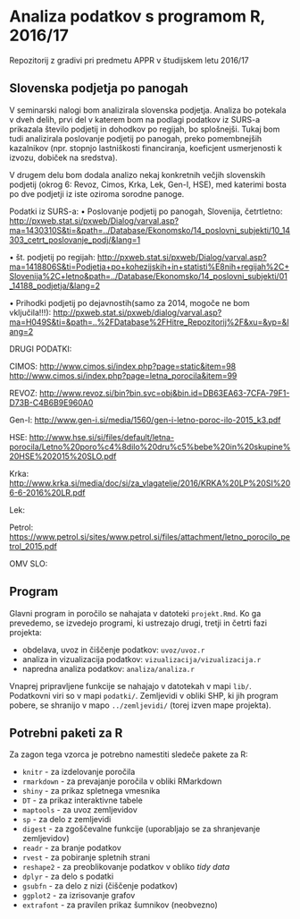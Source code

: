 # Analiza podatkov s programom R, 2016/17

Repozitorij z gradivi pri predmetu APPR v študijskem letu 2016/17

## Slovenska podjetja po panogah

V seminarski nalogi bom analizirala slovenska podjetja. Analiza bo potekala v dveh delih, prvi del v katerem bom na podlagi podatkov iz SURS-a prikazala število podjetij in dohodkov po regijah, bo splošnejši. Tukaj bom tudi analizirala poslovanje podjetij po panogah, preko pomembnejših kazalnikov (npr. stopnjo lastniškosti financiranja, koeficjent usmerjenosti k izvozu, dobiček na sredstva).

V drugem delu bom dodala analizo nekaj konkretnih večjih slovenskih podjetij (okrog 6: Revoz, Cimos, Krka, Lek, Gen-I, HSE), med katerimi bosta po dve podjetji iz iste oziroma sorodne panoge. 

Podatki iz SURS-a:
•	Poslovanje podjetij po panogah, Slovenija, četrtletno:
http://pxweb.stat.si/pxweb/Dialog/varval.asp?ma=1430310S&ti=&path=../Database/Ekonomsko/14_poslovni_subjekti/10_14303_cetrt_poslovanje_podj/&lang=1

•	št. podjetij po regijah: 
http://pxweb.stat.si/pxweb/Dialog/varval.asp?ma=1418806S&ti=Podjetja+po+kohezijskih+in+statisti%E8nih+regijah%2C+Slovenija%2C+letno&path=../Database/Ekonomsko/14_poslovni_subjekti/01_14188_podjetja/&lang=2

•	Prihodki podjetij po dejavnostih(samo za 2014, mogoče ne bom vključila!!!): 
http://pxweb.stat.si/pxweb/dialog/varval.asp?ma=H049S&ti=&path=..%2FDatabase%2FHitre_Repozitorij%2F&xu=&yp=&lang=2

DRUGI PODATKI:

CIMOS: http://www.cimos.si/index.php?page=static&item=98
http://www.cimos.si/index.php?page=letna_porocila&item=99

REVOZ: http://www.revoz.si/bin?bin.svc=obj&bin.id=DB63EA63-7CFA-79F1-D73B-C4B6B9E960A0

Gen-I: http://www.gen-i.si/media/1560/gen-i-letno-poroc-ilo-2015_k3.pdf

HSE: http://www.hse.si/si/files/default/letna-porocila/Letno%20poro%c4%8dilo%20dru%c5%bebe%20in%20skupine%20HSE%202015%20SLO.pdf

Krka:  http://www.krka.si/media/doc/si/za_vlagatelje/2016/KRKA%20LP%20SI%206-6-2016%20LR.pdf

Lek:

Petrol: https://www.petrol.si/sites/www.petrol.si/files/attachment/letno_porocilo_petrol_2015.pdf

OMV SLO:

## Program

Glavni program in poročilo se nahajata v datoteki `projekt.Rmd`. Ko ga prevedemo,
se izvedejo programi, ki ustrezajo drugi, tretji in četrti fazi projekta:

* obdelava, uvoz in čiščenje podatkov: `uvoz/uvoz.r`
* analiza in vizualizacija podatkov: `vizualizacija/vizualizacija.r`
* napredna analiza podatkov: `analiza/analiza.r`

Vnaprej pripravljene funkcije se nahajajo v datotekah v mapi `lib/`. Podatkovni
viri so v mapi `podatki/`. Zemljevidi v obliki SHP, ki jih program pobere, se
shranijo v mapo `../zemljevidi/` (torej izven mape projekta).

## Potrebni paketi za R

Za zagon tega vzorca je potrebno namestiti sledeče pakete za R:

* `knitr` - za izdelovanje poročila
* `rmarkdown` - za prevajanje poročila v obliki RMarkdown
* `shiny` - za prikaz spletnega vmesnika
* `DT` - za prikaz interaktivne tabele
* `maptools` - za uvoz zemljevidov
* `sp` - za delo z zemljevidi
* `digest` - za zgoščevalne funkcije (uporabljajo se za shranjevanje zemljevidov)
* `readr` - za branje podatkov
* `rvest` - za pobiranje spletnih strani
* `reshape2` - za preoblikovanje podatkov v obliko *tidy data*
* `dplyr` - za delo s podatki
* `gsubfn` - za delo z nizi (čiščenje podatkov)
* `ggplot2` - za izrisovanje grafov
* `extrafont` - za pravilen prikaz šumnikov (neobvezno)
